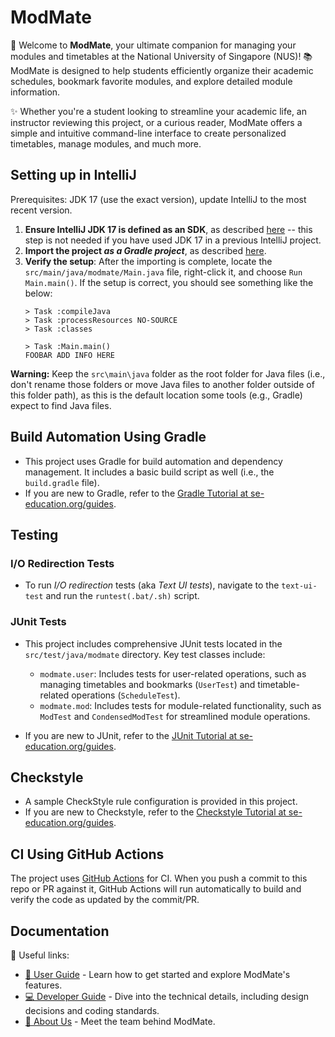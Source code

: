 # ModMate

🎉 Welcome to **ModMate**, your ultimate companion for managing your modules and timetables at the National University of Singapore (NUS)! 📚 ModMate is designed to help students efficiently organize their academic schedules, bookmark favorite modules, and explore detailed module information.

✨ Whether you're a student looking to streamline your academic life, an instructor reviewing this project, or a curious reader, ModMate offers a simple and intuitive command-line interface to create personalized timetables, manage modules, and much more.

## Setting up in IntelliJ

Prerequisites: JDK 17 (use the exact version), update IntelliJ to the most recent version.

1. **Ensure IntelliJ JDK 17 is defined as an SDK**, as described [here](https://www.jetbrains.com/help/idea/sdk.html#set-up-jdk) -- this step is not needed if you have used JDK 17 in a previous IntelliJ project.
2. **Import the project _as a Gradle project_**, as described [here](https://se-education.org/guides/tutorials/intellijImportGradleProject.html).
3. **Verify the setup**: After the importing is complete, locate the `src/main/java/modmate/Main.java` file, right-click it, and choose `Run Main.main()`. If the setup is correct, you should see something like the below:
   ```
   > Task :compileJava
   > Task :processResources NO-SOURCE
   > Task :classes

   > Task :Main.main()
   FOOBAR ADD INFO HERE
   ```

**Warning:** Keep the `src\main\java` folder as the root folder for Java files (i.e., don't rename those folders or move Java files to another folder outside of this folder path), as this is the default location some tools (e.g., Gradle) expect to find Java files.

## Build Automation Using Gradle

* This project uses Gradle for build automation and dependency management. It includes a basic build script as well (i.e., the `build.gradle` file).
* If you are new to Gradle, refer to the [Gradle Tutorial at se-education.org/guides](https://se-education.org/guides/tutorials/gradle.html).

## Testing

### I/O Redirection Tests

* To run _I/O redirection_ tests (aka _Text UI tests_), navigate to the `text-ui-test` and run the `runtest(.bat/.sh)` script.

### JUnit Tests

* This project includes comprehensive JUnit tests located in the `src/test/java/modmate` directory. Key test classes include:
   - `modmate.user`: Includes tests for user-related operations, such as managing timetables and bookmarks (`UserTest`) and timetable-related operations (`ScheduleTest`).
   - `modmate.mod`: Includes tests for module-related functionality, such as `ModTest` and `CondensedModTest` for streamlined module operations.

* If you are new to JUnit, refer to the [JUnit Tutorial at se-education.org/guides](https://se-education.org/guides/tutorials/junit.html).

## Checkstyle

* A sample CheckStyle rule configuration is provided in this project.
* If you are new to Checkstyle, refer to the [Checkstyle Tutorial at se-education.org/guides](https://se-education.org/guides/tutorials/checkstyle.html).

## CI Using GitHub Actions

The project uses [GitHub Actions](https://github.com/features/actions) for CI. When you push a commit to this repo or PR against it, GitHub Actions will run automatically to build and verify the code as updated by the commit/PR.

## Documentation

📖 Useful links:

* [📘 User Guide](docs/UserGuide.md) - Learn how to get started and explore ModMate's features.
* [💻 Developer Guide](docs/DeveloperGuide.md) - Dive into the technical details, including design decisions and coding standards.
* [👥 About Us](docs/AboutUs.md) - Meet the team behind ModMate.
